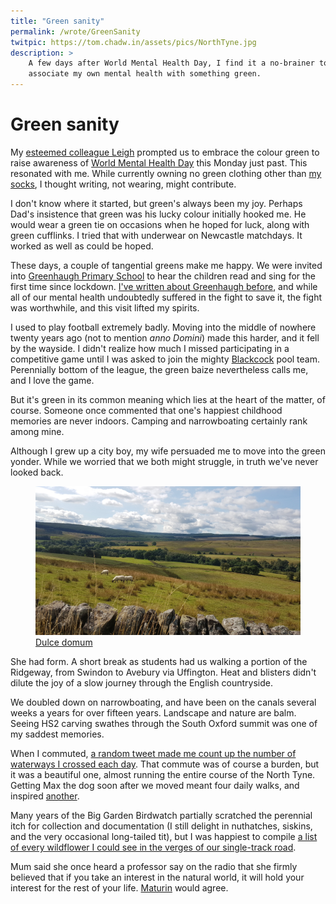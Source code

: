 ```yaml
---
title: "Green sanity"
permalink: /wrote/GreenSanity
twitpic: https://tom.chadw.in/assets/pics/NorthTyne.jpg
description: >
    A few days after World Mental Health Day, I find it a no-brainer to 
    associate my own mental health with something green.
---
```


# Green sanity

My [esteemed colleague Leigh](https://www.linkedin.com/in/leigh-mclaren-brierley-80272236/) prompted us to embrace the colour green 
to raise awareness of [World Mental Health Day](https://www.who.int/campaigns/world-mental-health-day/2022) this Monday just past.
This resonated with me. While currently owning no green clothing 
other than [my socks](https://www.moorlandhosiery.com/), I thought writing, not wearing, might contribute.

I don't know where it started, but green's always been my joy. 
Perhaps Dad's insistence that green was his lucky colour 
initially hooked me. He would wear a green tie on occasions when he 
hoped for luck, along with green cufflinks. I tried that with 
underwear on Newcastle matchdays. It worked as well as could be 
hoped.

These days, a couple of tangential greens make me happy. We were 
invited into [Greenhaugh Primary School](https://www.greenhaughprimaryschool.co.uk/) to hear the children read and 
sing for the first time since lockdown. [I've written about Greenhaugh 
before](https://tom.chadw.in/wrote/ShowUp), and while all of our mental 
health undoubtedly suffered in the fight to save it, the fight was 
worthwhile, and this visit lifted my spirits.

I used to play football extremely badly. Moving into the middle of 
nowhere twenty years ago (not to mention <em>anno Domini</em>) made this harder, and it fell by the wayside. 
I didn't realize how much I missed participating in a competitive game 
until I was asked to join the mighty [Blackcock](https://www.theblackcockinnatfalstone.com/) 
pool team. Perennially bottom of the league, the green baize 
nevertheless calls me, and I love the game.

But it's green in its common meaning which lies at the heart of the 
matter, of course. Someone once commented that one's happiest childhood 
memories are never indoors. Camping and narrowboating certainly rank 
among mine. 

Although I grew up a city boy, my wife 
persuaded me to move into the green yonder. While we worried that we 
both might struggle, in truth we've never looked back.

<figure>
    <img src="/assets/pics/NorthTyne.jpg" alt="Home" />
    <figcaption><a href="https://www.gutenberg.org/files/289/289-h/289-h.htm#chap05">Dulce domum</a></figcaption>
</figure>

She had form. A short break as students had us walking a portion of 
the Ridgeway, from Swindon to Avebury via Uffington. Heat and blisters 
didn't dilute the joy of a slow journey through the English 
countryside.

We doubled down on narrowboating, and have been on the canals several 
weeks a years for over fifteen years. Landscape and nature are balm. 
Seeing HS2 carving swathes through the South Oxford summit was one of 
my saddest memories.

When I commuted, [a random tweet made me count up the number of 
waterways I crossed each day](https://twitter.com/tomchadwin/status/1354018739960901633).
That commute was of course a burden, but it was a beautiful one, almost 
running the entire course of the North Tyne. Getting Max the dog soon 
after we moved meant four daily walks, and inspired [another](https://tom.chadw.in/wrote/AWalkWithoutMax).

Many years of the Big Garden Birdwatch partially scratched the 
perennial itch for collection and documentation (I still delight in 
nuthatches, siskins, and the very occasional long-tailed tit), but I 
was happiest to compile [a list of every wildflower I could see in the verges of our 
single-track road](https://twitter.com/tomchadwin/status/1139896195965472768).

Mum said she once heard a professor say on the radio that she firmly 
believed that if you take an interest in the natural world, it will 
hold your interest for the rest of your life. [Maturin](https://en.wikipedia.org/wiki/Stephen_Maturin) would agree.
